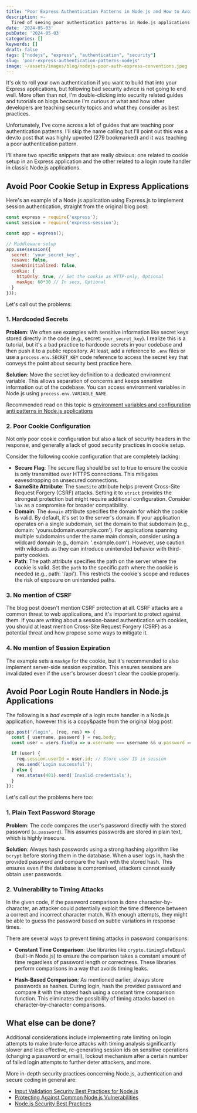 ```yaml
---
title: "Poor Express Authentication Patterns in Node.js and How to Avoid Them"
description: >-
  Tired of seeing poor authentication patterns in Node.js applications and Express code examples? Here's a guide on how to avoid them and what to do instead
date: '2024-05-03'
pubDate: '2024-05-03'
categories: []
keywords: []
draft: false
tags: ["nodejs", "express", "authentication", "security"]
slug: 'poor-express-authentication-patterns-nodejs'
image: ~/assets/images/blog/nodejs-poor-auth-express-conventions.jpeg
---
```


It's ok to roll your own authentication if you want to build that into your Express applications, but following bad security advice is not going to end well. More often than not, I'm double-clicking into security related guides and tutorials on blogs because I'm curious at what and how other developers are teaching security topics and what they consider as best practices.

Unfortunately, I've come across a lot of guides that are teaching poor authentication patterns. I'll skip the name calling but I'll point out this was a dev.to post that was highly upvoted (279 bookmarked) and it was teaching a poor authentication pattern.

I'll share two specific snippets that are really obvious: one related to cookie setup in an Express application and the other related to a login route handler in classic Node.js applications.

## Avoid Poor Cookie Setup in Express Applications

Here's an example of a Node.js application using Express.js to implement session authentication, straight from the original blog post:

```js
const express = require('express');
const session = require('express-session');

const app = express();

// Middleware setup
app.use(session({
  secret: 'your_secret_key',
  resave: false,
  saveUninitialized: false,
  cookie: {
    httpOnly: true, // Set the cookie as HTTP-only, Optional
    maxAge: 60*30 // In secs, Optional
  }
}));
```

Let's call out the problems:

### 1. Hardcoded Secrets 

**Problem**: We often see examples with sensitive information like secret keys stored directly in the code (e.g., secret: `your_secret_key`). I realize this is a tutorial, but it's a bad practice to hardcode secrets in your codebase and then push it to a public repository. At least, add a reference to `.env` files or use a `process.env.SECRET_KEY` code reference to access the secret key that conveys the point about security best practice here.

**Solution**: Move the secret key definition to a dedicated environment variable. This allows separation of concerns and keeps sensitive information out of the codebase. You can access environment variables in Node.js using `process.env.VARIABLE_NAME`.

Recommended read on this topic is [environment variables and configuration anti patterns in Node.js applications](https://lirantal.com/blog/environment-variables-configuration-anti-patterns-node-js-applications/)

### 2. Poor Cookie Configuration

Not only poor cookie configuration but also a lack of security headers in the response, and generally a lack of good security practices in cookie setup.

Consider the following cookie configuration that are completely lacking:

- **Secure Flag**: The secure flag should be set to true to ensure the cookie is only transmitted over HTTPS connections. This mitigates eavesdropping on unsecured connections.
- **SameSite Attribute**: The `SameSite` attribute helps prevent Cross-Site Request Forgery (CSRF) attacks. Setting it to `strict` provides the strongest protection but might require additional configuration. Consider `lax` as a compromise for broader compatibility.
- **Domain**: The `domain` attribute specifies the domain for which the cookie is valid. By default, it's set to the server's domain. If your application operates on a single subdomain, set the domain to that subdomain (e.g., domain: 'yoursubdomain.example.com'). For applications spanning multiple subdomains under the same main domain, consider using a wildcard domain (e.g., domain: '.example.com'). However, use caution with wildcards as they can introduce unintended behavior with third-party cookies.
- **Path**: The path attribute specifies the path on the server where the cookie is valid. Set the `path` to the specific path where the cookie is needed (e.g., path: '/api'). This restricts the cookie's scope and reduces the risk of exposure on unintended paths.

### 3. No mention of CSRF

The blog post doesn't mention CSRF protection at all. CSRF attacks are a common threat to web applications, and it's important to protect against them. If you are writing about a session-based authentication with cookies, you should at least mention Cross-Site Request Forgery (CSRF) as a potential threat and how propose some ways to mitigate it.

### 4. No mention of Session Expiration

The example sets a `maxAge` for the cookie, but it's recommended to also implement server-side session expiration. This ensures sessions are invalidated even if the user's browser doesn't clear the cookie properly.

## Avoid Poor Login Route Handlers in Node.js Applications

The following is a *bad example* of a login route handler in a Node.js application, however this is a copy&paste from the original blog post:

```js
app.post('/login', (req, res) => {
  const { username, password } = req.body;
  const user = users.find(u => u.username === username && u.password === password);

  if (user) {
    req.session.userId = user.id; // Store user ID in session
    res.send('Login successful');
  } else {
    res.status(401).send('Invalid credentials');
  }
});
```

Let's call out the problems here too:

### 1. Plain Text Password Storage

**Problem**: The code compares the user's password directly with the stored password (`u.password`). This assumes passwords are stored in plain text, which is highly insecure.

**Solution**: Always hash passwords using a strong hashing algorithm like `bcrypt` before storing them in the database. When a user logs in, hash the provided password and compare the hash with the stored hash. This ensures even if the database is compromised, attackers cannot easily obtain user passwords.

### 2. Vulnerability to Timing Attacks

In the given code, if the password comparison is done character-by-character, an attacker could potentially exploit the time difference between a correct and incorrect character match. With enough attempts, they might be able to guess the password based on subtle variations in response times.

There are several ways to prevent timing attacks in password comparisons:

- **Constant Time Comparison**: Use libraries like `crypto.timingSafeEqual` (built-in Node.js) to ensure the comparison takes a constant amount of time regardless of password length or correctness. These libraries perform comparisons in a way that avoids timing leaks.

- **Hash-Based Comparison**: As mentioned earlier, always store passwords as hashes. During login, hash the provided password and compare it with the stored hash using a constant time comparison function. This eliminates the possibility of timing attacks based on character-by-character comparisons.

## What else can be done?

Additional considerations include implementing rate limiting on login attempts to make brute-force attacks with timing analysis significantly slower and less effective, re-generating session ids on sensitive operations (changing a password or email), lockout mechanism after a certain number of failed login attempts to further deter attackers, and more.

More in-depth security practices concerning Node.js, authentication and secure coding in general are:
- [Input Validation Security Best Practices for Node.js](https://www.nodejs-security.com/blog/input-validation-best-practices-for-nodejs)
- [Protecting Against Common Node.js Vulnerabilities](https://www.nodejs-security.com/blog/protecting-against-common-nodejs-vulnerabilities)
- [Node.js Security Best Practices](https://www.nodejs-security.com/blog/nodejs-security-best-practices)